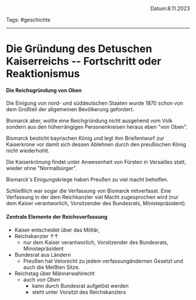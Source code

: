 <p align="right">Datum:8.11.2023</p>

Tags: #geschichte 

---

# Die Gründung des Detuschen Kaiserreichs -- Fortschritt oder Reaktionismus
#### Die Reichsgründung von Oben
Die Einigung von nord- und süddeutschen Staaten wurde 1870 schon von dem Großteil der allgemeinen Bevölkerung gefordert. 

Bismarck aber, wollte eine Reichgründung nicht ausgehend vom Volk sondern aus den höherrängigen Personenkreisen heraus eben "von Oben".

Bismarck besticht bayrischen König und legt ihm Briefentwurf zur Kaiserkrone vor damit sich dessen Ablehnen durch den preußischen König nicht wiederhohlt.

Die Kaiserkrönung findet unter Anwesenheit von Fürsten in Versailles statt, wieder ohne "Normalbürger".

Bismarck's Einigungskriege haben Preußen zu viel macht beholfen.

Schließlich war sogar die Verfassung von Bismarck mitverfasst. Eine Verfassung in der dem Reichkanzler viel Macht zugesprochen wird (nur dem Kaiser verantworlich, Vorsitzender des Bundesrats, Ministepräsident).

#### Zentrale Elemente der Reichsverfassung
- Kaiser entscheidet über das Militär,
- Reichskanzler ↑↑ 
	- nur dem Kaiser verantworlich, Vorsitzender des Bundesrats, Ministepräsident
- Bundesrat aus Ländern
	- Preußen hat Vetorecht zu jedem verfassungändernen Gesetzt und auch die Meißten Sitze.
- Reichstag über Männerwahlrecht
	- auch *von Oben*
		- kann durch Bundesrat aufgelöst werden
		- steht unter Vorsitzt des Reichskanzlers
